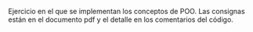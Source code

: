 Ejercicio en el que se implementan los conceptos de POO.
Las consignas están en el documento pdf y el detalle en los comentarios del código.
